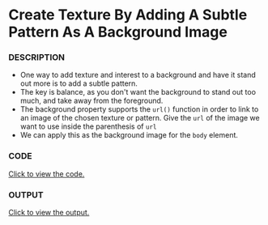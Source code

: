 # Create Texture By Adding A Subtle Pattern As A Background Image

### DESCRIPTION
* One way to add texture and interest to a background and have it stand out more is to add a subtle pattern.
* The key is balance, as you don't want the background to stand out too much, and take away from the foreground.
* The background property supports the `url()` function in order to link to an image of the chosen texture or pattern. Give the `url` of the image we want to use inside the parenthesis of `url`
* We can apply this as the background image for the `body` element.

### CODE 
[Click to view the code.](create-texture-by-adding-a-subtle-pattern-as-a-background-image.html)

### OUTPUT
[Click to view the output.](http://htmlpreview.github.io/?https://github.com/saipothanjanjanam/freecodecamp-full-stack-dev/blob/master/Responsive_Web_Design_Certification/3.Applied_Visual_Design/33.Create_Texture_By_Adding_A_Subtle_Pattern_As_A_Background_Image/create-texture-by-adding-a-subtle-pattern-as-a-background-image.html)
